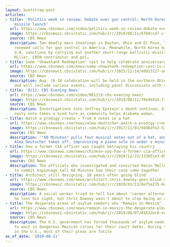 ```yaml
---
layout: bootstrap-post
articles:
- title: 'Politics week in review: Debate over gun control; North Korea''s latest
    missile launch'
  url: https://www.cbsnews.com/video/politics-week-in-review-debate-over-gun-control-north-koreas-latest-missile-launch/
  image: https://cbsnews1.cbsistatic.com/hub/i/r/2019/08/11/6760ccd7-cf55-4f6b-82bb-4c28d744bd11/thumbnail/1200x630/8f96e4d366b18218df9b23b78331a3ca/0811-cbsn-politicsweekinreview-1909924-640x360.jpg
  source: CBS News
  description: Two deadly mass shootings in Dayton, Ohio and El Paso, Texas, have
    renewed calls for gun control in America. Meanwhile, North Korea has violated
    U.N. sanctions by carrying out another short-range ballistic missile launch. Zeke
    Miller, CBSN contributor and pol…
- title: Some "Shawshank Redemption" cast to help celebrate anniversary
  url: https://www.cbsnews.com/news/some-shawshank-redemption-cast-to-celebrate-25th-anniversary/
  image: https://cbsnews1.cbsistatic.com/hub/i/r/2015/12/14/e0923127-a868-41a2-9176-a2187c2124b1/thumbnail/1200x630/1c941c134b759efc6300b97fd8d9a70b/national-film-registry-2015-the-shawshank-redemption.jpg
  source: CBS News
  description: Aug. 16-18 celebration will be held in the northern Ohio city of Mansfield
    and will include various events, including panel discussions with cast and crew
- title: '8/11: CBS Evening News'
  url: https://www.cbsnews.com/video/081119-cbs-evening-news/
  image: https://cbsnews3.cbsistatic.com/hub/i/r/2019/08/11/f0e94416-f7dc-4c1a-8b83-adb5d135408f/thumbnail/1200x630/b4c0a1518ef171b9fd4af0a26b5353a3/0811-en-full-1909914-640x360.jpg
  source: CBS News
  description: Investigations into Jeffrey Epstein's death continue; A neighbor's
    nasty note takes a kind turn as community helps Alabama woman.
- title: Watch a prodigy create — from 4 notes in a hat
  url: https://www.cbsnews.com/news/alma-deutscher-watch-a-prodigy-create-from-four-notes-in-a-hat-60-minutes-2019-08-11/
  image: https://cbsnews3.cbsistatic.com/hub/i/r/2017/11/03/9496dfe2-5214-4f95-9271-009ffaf403d1/thumbnail/1200x630/54a7b8c491057063be833c0d5f6c4e1a/ot-alma.jpg
  source: CBS News
  description: '"60 Minutes" pulls four musical notes out of a hat, and young composer
    Alma Deutscher takes off, improvising a piano solo in under a minute'
- title: How a former CIA officer was caught betraying his country
  url: https://www.cbsnews.com/news/chinese-spy-how-a-former-cia-officer-was-caught-betraying-his-country-60-minutes-2019-08-11/
  image: https://cbsnews2.cbsistatic.com/hub/i/r/2018/12/23/123951e3-85a4-485c-b581-cbc855ad17ff/thumbnail/1200x630/6537b1c402470d7c9bfca56046bfdfaa/tocatchaspypic0.jpg
  source: CBS News
  description: The officials who investigated and convicted Kevin Mallory for conspiracy
    to commit espionage tell 60 Minutes how their case came together
- title: Architect still designing, 10 years after going blind
  url: https://www.cbsnews.com/news/architect-chris-downey-goes-blind-says-hes-actually-gotten-better-at-his-job-60-minutes-2019-08-11/
  image: https://cbsnews2.cbsistatic.com/hub/i/r/2019/01/13/8e75e235-8d93-419a-acd2-af359cf7365c/thumbnail/1200x630/812e4c7fcf934c2b82b97150b795296c/chris-in-subway-station.jpg
  source: CBS News
  description: A social worker tried to tell him about "career alternatives" after
    he lost his sight, but Chris Downey wasn't about to stop being an architect
- title: The desperate pleas of asylum seekers who "Remain in Mexico"
  url: https://www.cbsnews.com/news/remain-in-mexico-the-desperate-pleas-of-asylum-seekers-in-el-paso-who-are-subject-to-trumps-policy/
  image: https://cbsnews2.cbsistatic.com/hub/i/r/2019/08/07/01632ec6-edec-485a-a798-7d731ba01d51/thumbnail/1200x630/b26a17eda6e0cb3ab7b1d34d9ae7dde0/gettyimages-1079844706.jpg
  source: CBS News
  description: The U.S. government has forced thousands of asylum-seeking families
    to wait in dangerous Mexican cities for their court dates. During their hearings
    in the U.S., most of their pleas are futile
as_of_date: '2019-08-11'
---
```


